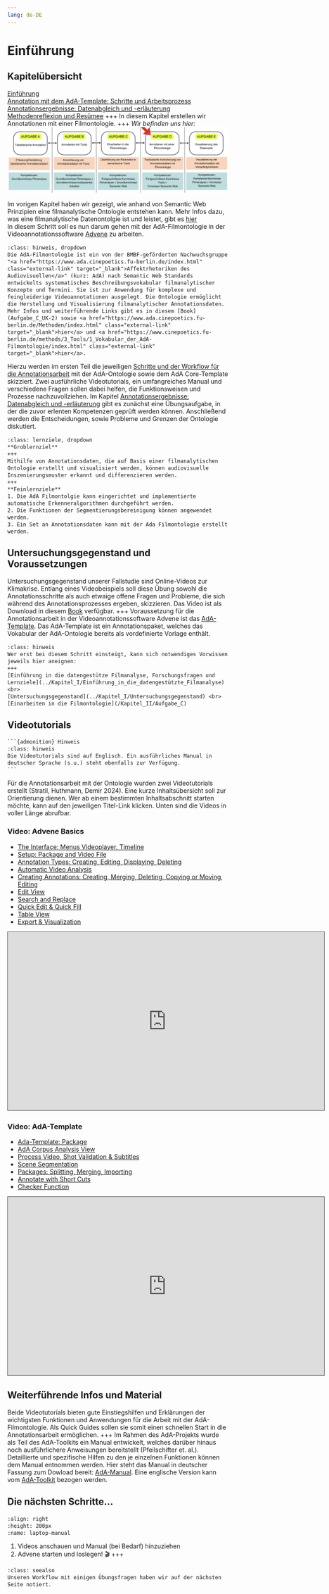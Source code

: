 ```yaml
---
lang: de-DE
---
```

# Einführung

## Kapitelübersicht
[Einführung](Aufgabe_D) <br>
[Annotation mit dem AdA-Template: Schritte und Arbeitsprozess](Aufgabe_D_UK-1) <br>
[Annotationsergebnisse: Datenabgleich und -erläuterung](Aufgabe_D_UK-2) <br>
[Methodenreflexion und Resümee](Aufgabe_D_UK-3)
+++
In diesem Kapitel erstellen wir Annotationen mit einer Filmontologie.
+++
*Wir befinden uns hier:*
![Aufgabe 3](../assets/Aufgabenstruktur-04.png)

Im vorigen Kapitel haben wir gezeigt, wie anhand von Semantic Web Prinzipien eine filmanalytische Ontologie entstehen kann. Mehr Infos dazu, was eine filmanalytische Datenontolgie ist und leistet, gibt es [hier](Aufgabe_C) <br>
In diesem Schritt soll es nun darum gehen mit der AdA-Filmontologie in der Videoannotationssoftware <a href="https://www.advene.org/" class="external-link" target="_blank">Advene</a> zu arbeiten. 

```{admonition} Kurz erklärt: Was ist die AdA-Filmontologie?
:class: hinweis, dropdown
Die AdA-Filmontologie ist ein von der BMBF-geförderten Nachwuchsgruppe "<a href="https://www.ada.cinepoetics.fu-berlin.de/index.html" class="external-link" target="_blank">Affektrhetoriken des Audiovisuellen</a>" (kurz: AdA) nach Semantic Web Standards entwickelts systematisches Beschreibungsvokabular filmanalytischer Konzepte und Termini. Sie ist zur Anwendung für komplexe und feingleiderige Videoannotationen ausgelegt. Die Ontologie ermöglicht die Herstellung und Visualisierung filmanalytischer Annotationsdaten. Mehr Infos und weiterführende Links gibt es in diesem [Book](Aufgabe_C_UK-2) sowie <a href="https://www.ada.cinepoetics.fu-berlin.de/Methoden/index.html" class="external-link" target="_blank">hier</a> und <a href="https://www.cinepoetics.fu-berlin.de/methods/3_Tools/1_Vokabular_der_AdA-Filmontologie/index.html" class="external-link" target="_blank">hier</a>.
```
Hierzu werden im ersten Teil die jeweiligen [Schritte und der Workflow für die Annotationsarbeit](Aufgabe_D_UK-1) mit der AdA-Ontologie sowie dem AdA Core-Template skizziert. Zwei ausführliche Videotutorials, ein umfangreiches Manual und verschiedene Fragen sollen dabei helfen, die Funktionsweisen und Prozesse nachzuvollziehen. Im Kapitel [Annotationsergebnisse: Datenabgleich und -erläuterung](Aufgabe_D_UK-2) gibt es zunächst eine Übungsaufgabe, in der die zuvor erlenten Kompetenzen geprüft werden können. Anschließend werden die Entscheidungen, sowie Probleme und Grenzen der Ontologie diskutiert.

```{admonition} Lernziele
:class: lernziele, dropdown
**Groblernziel**
+++
Mithilfe von Annotationsdaten, die auf Basis einer filmanalytischen Ontologie erstellt und visualisiert werden, können audiovisuelle Inszenierungsmuster erkannt und differenzieren werden.
+++
**Feinlernziele**
1. Die AdA Filmontolgie kann eingerichtet und implementierte automatische Erkenneralgorithmen durchgeführt werden.
2. Die Funktionen der Segmentierungsbereinigung können angewendet werden.
3. Ein Set an Annotationsdaten kann mit der Ada Filmontologie erstellt werden.
```

## Untersuchungsgegenstand und Voraussetzungen

Untersuchungsgegenstand unserer Fallstudie sind Online-Videos zur Klimakrise. Entlang eines Videobeispiels soll diese Übung sowohl die Annotationsschritte als auch etwaige offene Fragen und Probleme, die sich während des Annotationsprozesses ergeben, skizzieren. Das Video ist als Download in diesem [Book](../Kapitel_I/Untersuchungsgegenstand.md) verfügbar. 
+++
Voraussetzung für die Annotationsarbeit in der Videoannotationssoftware Advene ist das [AdA-Template](../assets/AdA_template_07_2021.azp). Das AdA-Template ist ein Annotationspaket, welches das Vokabular der AdA-Ontologie bereits als vordefinierte Vorlage enthält.
```{admonition} Hinweis
:class: hinweis
Wer erst bei diesem Schritt einsteigt, kann sich notwendiges Vorwissen jeweils hier aneignen:
+++
[Einführung in die datengestütze Filmanalyse, Forschungsfragen und Lernziele](../Kapitel_I/Einführung_in_die_datengestützte_Filmanalyse) <br>
[Untersuchungsgegenstand](../Kapitel_I/Untersuchungsgegenstand) <br>
[Einarbeiten in die Filmontologie](/Kapitel_II/Aufgabe_C)
```
## Videotutorials

````{margin}
```{admonition} Hinweis
:class: hinweis
Die Videotutorials sind auf Englisch. Ein ausführliches Manual in deutscher Sprache (s.u.) steht ebenfalls zur Verfügung.
```
````
Für die Annotationsarbeit mit der Ontologie wurden zwei Videotutorials erstellt (Stratil, Huthmann, Demir 2024). Eine kurze Inhaltsübersicht soll zur Orientierung dienen. Wer ab einem bestimmten Inhaltsabschnitt starten möchte, kann auf den jeweiligen Titel-Link klicken. Unten sind die Videos in voller Länge abrufbar.

### Video: Advene Basics

* <a href="https://videoup.uni-potsdam.de/Panopto/Pages/Viewer.aspx?id=cf912751-5223-4132-80bb-b20300a60e55&start=139" target="_blank" class="external-link">The Interface: Menus Videoplayer, Timeline</a>
* <a href="https://videoup.uni-potsdam.de/Panopto/Pages/Viewer.aspx?id=cf912751-5223-4132-80bb-b20300a60e55&start=304" target="_blank" class="external-link">Setup: Package and Video File</a>
* <a href="https://videoup.uni-potsdam.de/Panopto/Pages/Viewer.aspx?id=cf912751-5223-4132-80bb-b20300a60e55&start=451" target="_blank" class="external-link">Annotation Types: Creating, Editing, Displaying, Deleting</a>
* <a href="https://videoup.uni-potsdam.de/Panopto/Pages/Viewer.aspx?id=cf912751-5223-4132-80bb-b20300a60e55&start=551" target="_blank" class="external-link">Automatic Video Analysis</a>
* <a href="https://videoup.uni-potsdam.de/Panopto/Pages/Viewer.aspx?id=cf912751-5223-4132-80bb-b20300a60e55&start=687" target="_blank" class="external-link">Creating Annotations: Creating, Merging, Deleting, Copying or Moving, Editing</a>
* <a href="https://videoup.uni-potsdam.de/Panopto/Pages/Viewer.aspx?id=cf912751-5223-4132-80bb-b20300a60e55&start=803" target="_blank" class="external-link">Edit View</a>
* <a href="https://videoup.uni-potsdam.de/Panopto/Pages/Viewer.aspx?id=cf912751-5223-4132-80bb-b20300a60e55&start=826" target="_blank" class="external-link">Search and Replace</a>
* <a href="https://videoup.uni-potsdam.de/Panopto/Pages/Viewer.aspx?id=cf912751-5223-4132-80bb-b20300a60e55&start=890" target="_blank" class="external-link">Quick Edit & Quick Fill</a>
* <a href="https://videoup.uni-potsdam.de/Panopto/Pages/Viewer.aspx?id=cf912751-5223-4132-80bb-b20300a60e55&start=1070" target="_blank" class="external-link">Table View<a>
* <a href="https://videoup.uni-potsdam.de/Panopto/Pages/Viewer.aspx?id=cf912751-5223-4132-80bb-b20300a60e55&start=1172" target="_blank" class="external-link">Export & Visualization</a>

<iframe src="https://videoup.uni-potsdam.de/Panopto/Pages/Embed.aspx?id=cf912751-5223-4132-80bb-b20300a60e55&autoplay=false&offerviewer=true&showtitle=false&showbrand=false&captions=false&interactivity=all" height="405" width="720" style="border: 1px solid #464646;" allowfullscreen allow="autoplay"></iframe>

### Video: AdA-Template

* <a href="https://videoup.uni-potsdam.de/Panopto/Pages/Viewer.aspx?id=71ca2ea8-b7ee-492f-a9ef-b20300a665d3&start=126" target="_blank" class="external-link">Ada-Template: Package</a>
* <a href="https://videoup.uni-potsdam.de/Panopto/Pages/Viewer.aspx?id=71ca2ea8-b7ee-492f-a9ef-b20300a665d3&start=169" target="_blank" class="external-link">AdA Corpus Analysis View</a>
* <a href="https://videoup.uni-potsdam.de/Panopto/Pages/Viewer.aspx?id=71ca2ea8-b7ee-492f-a9ef-b20300a665d3&start=226" target="_blank" class="external-link">Process Video, Shot Validation & Subtitles</a> 
* <a href="https://videoup.uni-potsdam.de/Panopto/Pages/Viewer.aspx?id=71ca2ea8-b7ee-492f-a9ef-b20300a665d3&start=476" target="_blank" class="external-link">Scene Segmentation</a> 
* <a href="https://videoup.uni-potsdam.de/Panopto/Pages/Viewer.aspx?id=71ca2ea8-b7ee-492f-a9ef-b20300a665d3&start=499" target="_blank" class="external-link">Packages: Splitting, Merging, Importing</a>
* <a href="https://videoup.uni-potsdam.de/Panopto/Pages/Viewer.aspx?id=71ca2ea8-b7ee-492f-a9ef-b20300a665d3&start=623" target="_blank" class="external-link">Annotate with Short Cuts</a>
* <a href="https://videoup.uni-potsdam.de/Panopto/Pages/Viewer.aspx?id=71ca2ea8-b7ee-492f-a9ef-b20300a665d3&start=698" target="_blank" class="external-link">Checker Function</a>

<iframe src="https://videoup.uni-potsdam.de/Panopto/Pages/Embed.aspx?id=71ca2ea8-b7ee-492f-a9ef-b20300a665d3&autoplay=false&offerviewer=true&showtitle=false&showbrand=false&captions=false&interactivity=all" height="405" width="720" style="border: 1px solid #464646;" allowfullscreen allow="autoplay"></iframe>

## Weiterführende Infos und Material

Beide Videotutorials bieten gute Einstiegshilfen und Erklärungen der wichtigsten Funktionen und Anwendungen für die Arbeit mit der AdA-Filmontologie. Als Quick Guides sollen sie somit einen schnellen Start in die Annotationsarbeit ermöglichen. 
+++
Im Rahmen des AdA-Projekts wurde als Teil des AdA-Toolkits ein Manual entwickelt, welches darüber hinaus noch ausführlichere Anweisungen bereitstellt (Pfeilschifter et. al.). Detaillierte und spezifische Hilfen zu den je einzelnen Funktionen können dem Manual entnommen werden. Hier steht das Manual in deutscher Fassung zum Dowload bereit: [AdA-Manual](../assets/Manual_Advene_AdA_D_Vers1_0.pdf). Eine englische Version kann vom <a href="https://www.ada.cinepoetics.fu-berlin.de/ada-toolkit/index.html" class="external-link" target="_blank">AdA-Toolkit</a> bezogen werden.

## Die nächsten Schritte...
```{image} ../assets/Laptop-Manual.png
:align: right
:height: 200px
:name: laptop-manual
```
1.	Videos anschauen und Manual (bei Bedarf) hinzuziehen <br>
2.	Advene starten und loslegen! 🎬
+++
```{admonition} nächste Schritte
:class: seealso
Unseren Workflow mit einigen Übungsfragen haben wir auf der nächsten Seite notiert. 
```

